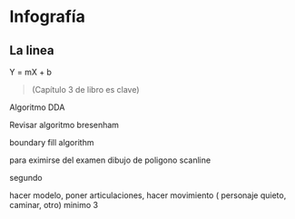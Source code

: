 # Infografía

## La linea

Y = mX + b  

> (Capítulo 3 de libro es clave)  

Algoritmo DDA

Revisar algoritmo bresenham

boundary fill algorithm

para eximirse del examen dibujo de poligono scanline

segundo

hacer modelo, poner articulaciones, hacer movimiento ( personaje quieto, caminar, otro) minimo 3